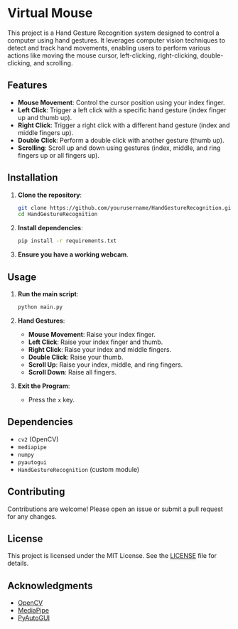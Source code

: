 # Virtual Mouse

This project is a Hand Gesture Recognition system designed to control a computer using hand gestures. It leverages computer vision techniques to detect and track hand movements, enabling users to perform various actions like moving the mouse cursor, left-clicking, right-clicking, double-clicking, and scrolling.

## Features

- **Mouse Movement**: Control the cursor position using your index finger.
- **Left Click**: Trigger a left click with a specific hand gesture (index finger up and thumb up).
- **Right Click**: Trigger a right click with a different hand gesture (index and middle fingers up).
- **Double Click**: Perform a double click with another gesture (thumb up).
- **Scrolling**: Scroll up and down using gestures (index, middle, and ring fingers up or all fingers up).

## Installation

1. **Clone the repository**:
    ```bash
    git clone https://github.com/yourusername/HandGestureRecognition.git
    cd HandGestureRecognition
    ```

2. **Install dependencies**:
    ```bash
    pip install -r requirements.txt
    ```

3. **Ensure you have a working webcam**.

## Usage

1. **Run the main script**:
    ```bash
    python main.py
    ```

2. **Hand Gestures**:
    - **Mouse Movement**: Raise your index finger.
    - **Left Click**: Raise your index finger and thumb.
    - **Right Click**: Raise your index and middle fingers.
    - **Double Click**: Raise your thumb.
    - **Scroll Up**: Raise your index, middle, and ring fingers.
    - **Scroll Down**: Raise all fingers.

3. **Exit the Program**:
    - Press the `x` key.

## Dependencies

- `cv2` (OpenCV)
- `mediapipe`
- `numpy`
- `pyautogui`
- `HandGestureRecognition` (custom module)

## Contributing

Contributions are welcome! Please open an issue or submit a pull request for any changes.

## License

This project is licensed under the MIT License. See the [LICENSE](LICENSE) file for details.

## Acknowledgments

- [OpenCV](https://opencv.org/)
- [MediaPipe](https://mediapipe.dev/)
- [PyAutoGUI](https://pyautogui.readthedocs.io/)

